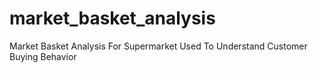 # market_basket_analysis
Market Basket Analysis For Supermarket Used To Understand Customer Buying Behavior
